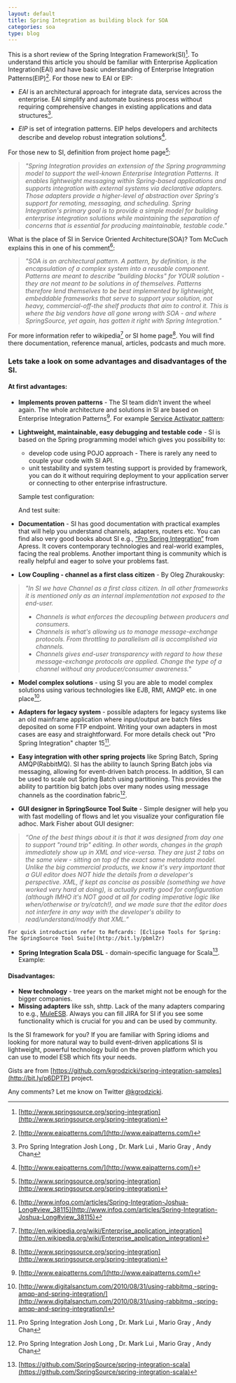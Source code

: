 ```yaml
---
layout: default
title: Spring Integration as building block for SOA
categories: soa
type: blog
---
```


This is a short review of the Spring Integration Framework(SI)[^si]. 
To understand this article you should be familiar with Enterprise Application Integration(EAI) and have
basic understanding of Enterprise Integration Patterns(EIP)[^eip].
For those new to EAI or EIP:

* _EAI_ is an architectural approach for integrate data, services across the enterprise. EAI simplify and
automate business process without requiring comprehensive changes in existing applications and data structures[^psi].

* _EIP_ is set of integration patterns. EIP helps developers and architects describe and develop robust integration solutions[^eip].

For those new to SI, definition from project home page[^si]:
> _"Spring Integration provides an extension of the Spring programming model to support the well-known Enterprise_
> _Integration Patterns. It enables lightweight messaging within Spring-based applications and supports integration_
> _with external systems via declarative adapters. Those adapters provide a higher-level of abstraction over Spring's_
> _support for remoting, messaging, and scheduling. Spring Integration's primary goal is to provide a simple model_
> _for building enterprise integration solutions while maintaining the separation of concerns that is_
> _essential for producing maintainable, testable code."_

What is the place of SI in Service Oriented Architecture(SOA)? Tom McCuch explains this in one of his comment[^tmc]:
> _"SOA is an architectural pattern. A pattern, by definition, is the encapsulation_
> _of a complex system into a reusable component. Patterns are meant to describe_
> _"building blocks" for YOUR solution - they are not meant to be solutions in of_
> _themselves. Patterns therefore lend themselves to be best implemented by lightweight,_
> _embeddable frameworks that serve to support your solution, not heavy, commercial-off-the_
> _shelf products that aim to control it. This is where the big vendors have all gone wrong with_
> _SOA - and where SpringSource, yet again, has gotten it right with Spring Integration."_

For more information refer to wikipedia[^eai] or SI home page[^si].
You will find there documentation, reference manual, articles, podcasts and much more.

### Lets take a look on some advantages and disadvantages of the SI.

#### At first advantages:

* __Implements proven patterns__ - The SI team didn’t invent the wheel again. The whole architecture 
and solutions in SI are based on Enterprise Integration Patterns[^eip]. 
  For example [Service Activator pattern](http://bit.ly/riOKGt):
  <script src="https://gist.github.com/1139466.js?file=gistfile1.xml">
  </script>

* __Lightweight, maintainable, easy debugging and testable code__ - SI is based on the Spring programming model which gives you possibility to:
    * develop code using POJO approach - There is rarely any need to couple your code with SI API.
    * unit testability and system testing support is provided by framework, you can do it without requiring deployment to your application server or connecting to other enterprise infrastructure.

    Sample test configuration:
    <script src="https://gist.github.com/1139498.js?file=ServiceActivatorTest-context.xml">
    </script>

    And test suite:
    <script src="https://gist.github.com/1139498.js?file=ServiceActivatorTest.scala">
    </script>

* __Documentation__ - SI has good documentation with practical examples that will help 
you understand channels, adapters, routers etc. You can find also very good books 
about SI e.g., [“Pro Spring Integration”](http://bit.ly/pu2ul4) from Apress. It covers contemporary technologies 
and real-world examples, facing the real problems. Another important thing is community 
which is really helpful and eager to solve your problems fast.

* __Low Coupling - channel as a first class citizen__ - 
By Oleg Zhurakousky: 
> _"In SI we have Channel as a first class citizen. In all other frameworks it is mentioned only as an internal implementation not exposed to the end-user._
>  * _Channels is what enforces the decoupling between producers and consumers._
>  * _Channels is what's allowing us to manage message-exchange protocols. From throttling to parallelism all is accomplished via channels._
>  * _Channels gives end-user transparency with regard to how these message-exchange protocols are applied. Change the type of a channel without any producer/consumer awareness."_

* __Model complex solutions__ - using SI you are able to model complex solutions using various technologies 
like EJB, RMI, AMQP etc. in one place[^dsblog].

* __Adapters for legacy system__ - possible adapters for legacy systems like an old mainframe 
application where input/output are batch files deposited on some FTP endpoint. Writing your own adapters in most cases are easy and straightforward. For more 
details check out "Pro Spring Integration" chapter 15[^psi].

* __Easy integration with other spring projects__  like Spring Batch, Spring AMQP(RabbitMQ). 
SI has the ability to launch Spring Batch jobs via messaging, 
allowing for event-driven batch process. In addition, SI can be used to scale 
out Spring Batch using partitioning. This provides the ability to partition big 
batch jobs over many nodes using message channels as the coordination fabric[^psi].

* __GUI designer in SpringSource Tool Suite__ - Simple designer will help you with fast modelling of flows and let you visualize your configuration file adhoc.
Mark Fisher about GUI designer:
> _“One of the best things about it is that it was designed from day one to support "round trip" editing._
> _In other words, changes in the graph immediately show up in XML and vice-versa. They are just 2 tabs_
> _on the same view - sitting on top of the exact same metadata model. Unlike the big commercial products,_
> _we know it's very important that a GUI editor does NOT hide the details from a developer's perspective._
> _XML, if kept as concise as possible (something we have worked very hard at doing), is actually pretty_
> _good for configuration (although IMHO it's NOT good at all for coding imperative logic like when/otherwise_
> _or try/catch!), and we made sure that the editor does not interfere in any way with the developer's ability to read/understand/modify that XML.”_

    For quick introduction refer to Refcards: [Eclipse Tools for Spring: The SpringSource Tool Suite](http://bit.ly/pbmlZr)

* __Spring Integration Scala DSL__ - domain-specific language for Scala[^dsl]. Example:

    <script src="https://gist.github.com/1141786.js?file=DslDemo.scala">
    </script>

#### Disadvantages:
* __New technology__ - tree years on the market might not be enough for the bigger companies.
* __Missing adapters__ like ssh, shttp. Lack of the many adapters comparing to e.g., [MuleESB](http://bit.ly/ohrEq4). Always you can
fill JIRA for SI if you see some functionality which is crucial for you and can be used by community.

Is the SI framework for you? If you are familiar with Spring idioms and looking for more natural way to build event-driven applications SI is lightweight,
powerful technology build on the proven platform which you can use to model ESB which fits your needs.

Gists are from [https://github.com/kgrodzicki/spring-integration-samples](http://bit.ly/p6DPTP) project.

Any comments? Let me know on Twitter [@kgrodzicki](http://bit.ly/t-kgrodzicki).

[^eai]: [http://en.wikipedia.org/wiki/Enterprise_application_integration](http://en.wikipedia.org/wiki/Enterprise_application_integration)

[^eip]: [http://www.eaipatterns.com/](http://www.eaipatterns.com/)

[^dsblog]: [http://www.digitalsanctum.com/2010/08/31/using-rabbitmq,-spring-amqp-and-spring-integration/](http://www.digitalsanctum.com/2010/08/31/using-rabbitmq,-spring-amqp-and-spring-integration/)

[^siftips]: [http://forum.springsource.org/showthread.php?109838-Tips-for-article-about-Spring-Integration](http://forum.springsource.org/showthread.php?109838-Tips-for-article-about-Spring-Integration)

[^sijl]: [http://www.infoq.com/articles/Spring-Integration-Joshua-Long](http://www.infoq.com/articles/Spring-Integration-Joshua-Long)

[^si]: [http://www.springsource.org/spring-integration](http://www.springsource.org/spring-integration)

[^psi]: Pro Spring Integration Josh Long , Dr. Mark Lui , Mario Gray , Andy Chan

[^tmc]: [http://www.infoq.com/articles/Spring-Integration-Joshua-Long#view_38115](http://www.infoq.com/articles/Spring-Integration-Joshua-Long#view_38115)

[^dsl]: [https://github.com/SpringSource/spring-integration-scala](https://github.com/SpringSource/spring-integration-scala)
